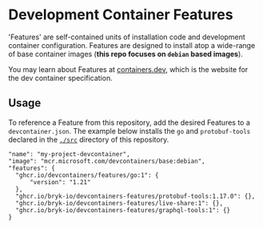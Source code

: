 # Development Container Features

'Features' are self-contained units of installation code and development
container configuration. Features are designed to install atop a wide-range
of base container images (**this repo focuses on `debian` based images**).

You may learn about Features at [containers.dev](https://containers.dev/implementors/features/), which is the website for the dev container specification.

## Usage

To reference a Feature from this repository, add the desired Features to
a `devcontainer.json`. The example below installs the `go` and `protobuf-tools`
declared in the [`./src`](./src) directory of this repository.

```jsonc
"name": "my-project-devcontainer",
"image": "mcr.microsoft.com/devcontainers/base:debian",
"features": {
  "ghcr.io/devcontainers/features/go:1": {
      "version": "1.21"
  },
  "ghcr.io/bryk-io/devcontainers-features/protobuf-tools:1.17.0": {},
  "ghcr.io/bryk-io/devcontainers-features/live-share:1": {},
  "ghcr.io/bryk-io/devcontainers-features/graphql-tools:1": {}
}
```
